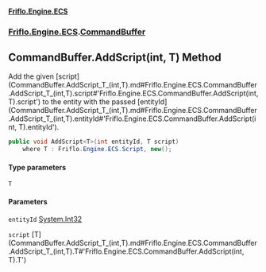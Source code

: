 #### [Friflo.Engine.ECS](index.md#'index')
### [Friflo.Engine.ECS](Friflo.Engine.ECS.md#'Friflo.Engine.ECS').[CommandBuffer](CommandBuffer.md#'Friflo.Engine.ECS.CommandBuffer')

## CommandBuffer.AddScript<T>(int, T) Method

Add the given [script](CommandBuffer.AddScript_T_(int,T).md#Friflo.Engine.ECS.CommandBuffer.AddScript_T_(int,T).script#'Friflo.Engine.ECS.CommandBuffer.AddScript<T>(int, T).script') to the entity with the passed [entityId](CommandBuffer.AddScript_T_(int,T).md#Friflo.Engine.ECS.CommandBuffer.AddScript_T_(int,T).entityId#'Friflo.Engine.ECS.CommandBuffer.AddScript<T>(int, T).entityId').

```csharp
public void AddScript<T>(int entityId, T script)
    where T : Friflo.Engine.ECS.Script, new();
```
#### Type parameters

<a name='Friflo.Engine.ECS.CommandBuffer.AddScript_T_(int,T).T'></a>

`T`
#### Parameters

<a name='Friflo.Engine.ECS.CommandBuffer.AddScript_T_(int,T).entityId'></a>

`entityId` [System.Int32](https://docs.microsoft.com/en-us/dotnet/api/System.Int32#'System.Int32')

<a name='Friflo.Engine.ECS.CommandBuffer.AddScript_T_(int,T).script'></a>

`script` [T](CommandBuffer.AddScript_T_(int,T).md#Friflo.Engine.ECS.CommandBuffer.AddScript_T_(int,T).T#'Friflo.Engine.ECS.CommandBuffer.AddScript<T>(int, T).T')